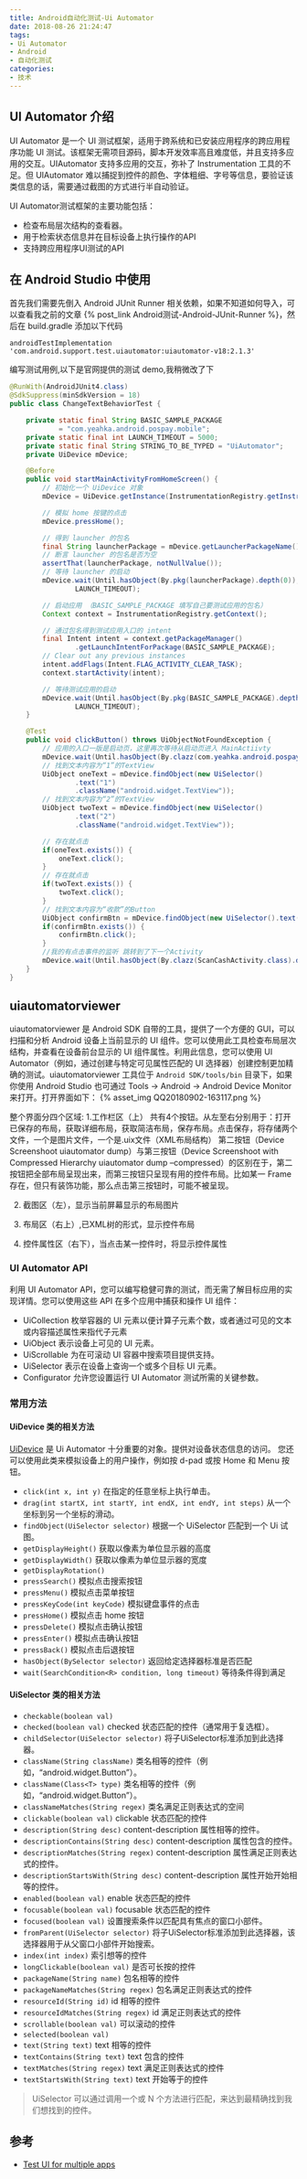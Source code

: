 ```yaml
---
title: Android自动化测试-Ui Automator
date: 2018-08-26 21:24:47
tags:
- Ui Automator
- Android
- 自动化测试
categories:
- 技术
---
```

## UI Automator 介绍
UI Automator 是一个 UI 测试框架，适用于跨系统和已安装应用程序的跨应用程序功能 UI 测试。该框架无需项目源码，脚本开发效率高且难度低，并且支持多应用的交互。UIAutomator 支持多应用的交互，弥补了 Instrumentation 工具的不足。但 UIAutomator 难以捕捉到控件的颜色、字体粗细、字号等信息，要验证该类信息的话，需要通过截图的方式进行半自动验证。

UI Automator测试框架的主要功能包括：
- 检查布局层次结构的查看器。 
- 用于检索状态信息并在目标设备上执行操作的API
- 支持跨应用程序UI测试的API

## 在 Android Studio 中使用
首先我们需要先倒入 Android JUnit Runner 相关依赖，如果不知道如何导入，可以查看我之前的文章 {% post_link Android测试-Android-JUnit-Runner %}，然后在 build.gradle 添加以下代码
```
androidTestImplementation 'com.android.support.test.uiautomator:uiautomator-v18:2.1.3'
```
编写测试用例,以下是官网提供的测试 demo,我稍微改了下
```java
@RunWith(AndroidJUnit4.class)
@SdkSuppress(minSdkVersion = 18)
public class ChangeTextBehaviorTest {

    private static final String BASIC_SAMPLE_PACKAGE
            = "com.yeahka.android.pospay.mobile";
    private static final int LAUNCH_TIMEOUT = 5000;
    private static final String STRING_TO_BE_TYPED = "UiAutomator";
    private UiDevice mDevice;

    @Before
    public void startMainActivityFromHomeScreen() {
        // 初始化一个 UiDevice 对象
        mDevice = UiDevice.getInstance(InstrumentationRegistry.getInstrumentation());

        // 模拟 home 按键的点击
        mDevice.pressHome();

        // 得到 launcher 的包名
        final String launcherPackage = mDevice.getLauncherPackageName();
        // 断言 launcher 的包名是否为空
        assertThat(launcherPackage, notNullValue());
        // 等待 launcher 的启动
        mDevice.wait(Until.hasObject(By.pkg(launcherPackage).depth(0)),
                LAUNCH_TIMEOUT);

        // 启动应用 （BASIC_SAMPLE_PACKAGE 填写自己要测试应用的包名）
        Context context = InstrumentationRegistry.getContext();

        // 通过包名得到测试应用入口的 intent
        final Intent intent = context.getPackageManager()
                .getLaunchIntentForPackage(BASIC_SAMPLE_PACKAGE);
        // Clear out any previous instances
        intent.addFlags(Intent.FLAG_ACTIVITY_CLEAR_TASK);
        context.startActivity(intent);

        // 等待测试应用的启动
        mDevice.wait(Until.hasObject(By.pkg(BASIC_SAMPLE_PACKAGE).depth(0)),
                LAUNCH_TIMEOUT);
    }

    @Test
    public void clickButton() throws UiObjectNotFoundException {
    	// 应用的入口一版是启动页，这里再次等待从启动页进入 MainActiivty
        mDevice.wait(Until.hasObject(By.clazz(com.yeahka.android.pospay.MainActivity.class).depth(0)), LAUNCH_TIMEOUT);
        // 找到文本内容为“1”的TextView
        UiObject oneText = mDevice.findObject(new UiSelector()
                .text("1")
                .className("android.widget.TextView"));
        // 找到文本内容为“2”的TextView
        UiObject twoText = mDevice.findObject(new UiSelector()
                .text("2")
                .className("android.widget.TextView"));

        // 存在就点击
        if(oneText.exists()) {
            oneText.click();
        }
        // 存在就点击
        if(twoText.exists()) {
            twoText.click();
        }
        // 找到文本内容为“收款”的Button
        UiObject confirmBtn = mDevice.findObject(new UiSelector().text("收款").className("android.widget.Button"));
        if(confirmBtn.exists()) {
            confirmBtn.click();
        }
        //我的有点击事件的监听 跳转到了下一个Activity
        mDevice.wait(Until.hasObject(By.clazz(ScanCashActivity.class).depth(0)), LAUNCH_TIMEOUT);
    }
}

```
## uiautomatorviewer
uiautomatorviewer 是 Android SDK 自带的工具，提供了一个方便的 GUI，可以扫描和分析 Android 设备上当前显示的 UI 组件。您可以使用此工具检查布局层次结构，并查看在设备前台显示的 UI 组件属性。利用此信息，您可以使用 UI Automator（例如，通过创建与特定可见属性匹配的 UI 选择器）创建控制更加精确的测试。uiautomatorviewer 工具位于 `Android SDK/tools/bin` 目录下，如果你使用 Android Studio 也可通过 Tools -> Android -> Android Device Monitor 来打开。打开界面如下：
{% asset_img QQ20180902-163117.png %} 

整个界面分四个区域:
1.工作栏区（上）
共有4个按钮。从左至右分别用于：打开已保存的布局，获取详细布局，获取简洁布局，保存布局。点击保存，将存储两个文件，一个是图片文件，一个是.uix文件（XML布局结构） 
第二按钮（Device Screenshoot uiautomator dump）与第三按钮（Device Screenshoot with Compressed Hierarchy uiautomator dump –compressed）的区别在于，第二按钮把全部布局呈现出来，而第三按钮只呈现有用的控件布局。比如某一 Frame存在，但只有装饰功能，那么点击第三按钮时，可能不被呈现。

2. 截图区（左），显示当前屏幕显示的布局图片 

3. 布局区（右上）,已XML树的形式，显示控件布局 

4. 控件属性区（右下），当点击某一控件时，将显示控件属性

### UI Automator API
利用 UI Automator API，您可以编写稳健可靠的测试，而无需了解目标应用的实现详情。您可以使用这些 API 在多个应用中捕获和操作 UI 组件：
- UiCollection 枚举容器的 UI 元素以便计算子元素个数，或者通过可见的文本或内容描述属性来指代子元素
- UiObject 表示设备上可见的 UI 元素。
- UiScrollable 为在可滚动 UI 容器中搜索项目提供支持。
- UiSelector 表示在设备上查询一个或多个目标 UI 元素。
- Configurator 允许您设置运行 UI Automator 测试所需的关键参数。


### 常用方法
#### UiDevice 类的相关方法
[UiDevice](https://developer.android.com/reference/android/support/test/uiautomator/UiDevice) 是 Ui Automator 十分重要的对象。提供对设备状态信息的访问。 您还可以使用此类来模拟设备上的用户操作，例如按 d-pad 或按 Home 和 Menu 按钮。
- `click(int x, int y)` 在指定的任意坐标上执行单击。
- `drag(int startX, int startY, int endX, int endY, int steps)` 从一个坐标到另一个坐标的滑动。
- `findObject(UiSelector selector)` 根据一个 UiSelector 匹配到一个 Ui 试图。
- `getDisplayHeight()` 获取以像素为单位显示器的高度
- `getDisplayWidth()` 获取以像素为单位显示器的宽度
- `getDisplayRotation()` 
- `pressSearch()` 模拟点击搜索按钮
- `pressMenu()` 模拟点击菜单按钮
- `pressKeyCode(int keyCode)` 模拟键盘事件的点击
- `pressHome()` 模拟点击 home 按钮
- `pressDelete()` 模拟点击确认按钮
- `pressEnter()` 模拟点击确认按钮
- `pressBack()` 模拟点击后退按钮
- `hasObject(BySelector selector)` 返回给定选择器标准是否匹配
- `wait(SearchCondition<R> condition, long timeout)` 等待条件得到满足

#### UiSelector 类的相关方法
- `checkable(boolean val)` 
- `checked(boolean val)` checked 状态匹配的控件（通常用于复选框）。
- `childSelector(UiSelector selector)` 将子UiSelector标准添加到此选择器。
- `className(String className)` 类名相等的控件（例如，“android.widget.Button”）。
- `className(Class<T> type)` 类名相等的控件（例如，“android.widget.Button”）。
- `classNameMatches(String regex)` 类名满足正则表达式的空间
- `clickable(boolean val)` clickable 状态匹配的控件
- `description(String desc)` content-description 属性相等的控件。
- `descriptionContains(String desc)` content-description 属性包含的控件。
- `descriptionMatches(String regex)` content-description 属性满足正则表达式的控件。  
- `descriptionStartsWith(String desc)` content-description 属性开始开始相等的控件。
- `enabled(boolean val)` enable 状态匹配的控件
- `focusable(boolean val)` focusable 状态匹配的控件
- `focused(boolean val)` 设置搜索条件以匹配具有焦点的窗口小部件。
- `fromParent(UiSelector selector)` 将子UiSelector标准添加到此选择器，该选择器用于从父窗口小部件开始搜索。
- `index(int index)` 索引想等的控件
- `longClickable(boolean val)` 是否可长按的控件
- `packageName(String name)` 包名相等的控件
- `packageNameMatches(String regex)` 包名满足正则表达式的控件
- `resourceId(String id)` id 相等的控件
- `resourceIdMatches(String regex)` id 满足正则表达式的控件
- `scrollable(boolean val)` 可以滚动的控件
- `selected(boolean val)` 
- `text(String text)` text 相等的控件
- `textContains(String text)`  text 包含的控件
- `textMatches(String regex)` text 满足正则表达式的控件
- `textStartsWith(String text)` text 开始等于的控件
> UiSelector 可以通过调用一个或 N 个方法进行匹配，来达到最精确找到我们想找到的控件。


## 参考
- [Test UI for multiple apps](https://developer.android.com/training/testing/ui-testing/uiautomator-testing#java)
